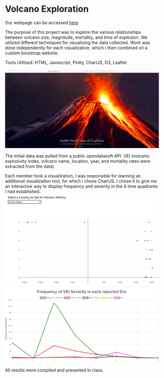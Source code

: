 # **Volcano Exploration**
Our webpage can be accessed [here](https://jaryan77.github.io/volcano_pt3/index.html)


The purpose of this project was to explore the various relationships between volcano size, magnitude, mortality, and time of explosion. We utilized different techniques for visualizing the data collected. Work was done independently for each visualization, which I then combined on a custom bootstrap website. 

Tools Utilized: HTML, Javascript, Plotly, ChartJS, D3, Leaflet

![Website Snapshot](https://github.com/ander1908/Project_3_Volcanoes/blob/main/images/website%20sample.JPG)

The initial data was pulled from a public opendatasoft API. VEI (volcanic explosivity index, volcano name, location, year, and mortality rates were extracted from the data)

Each member took a visualization, I was responsible for learning an additional visualization tool, for which i chose ChartJS. I chose it to give me an interactive way to display frequency and severity in the 4 time quadrants I had established. 
![Plotly](https://github.com/ander1908/Project_3_Volcanoes/blob/main/images/Plotly_capture.JPG)
![ChartJS](https://github.com/ander1908/Project_3_Volcanoes/blob/main/images/Chartjs.JPG)

All results were compiled and presented in class.
